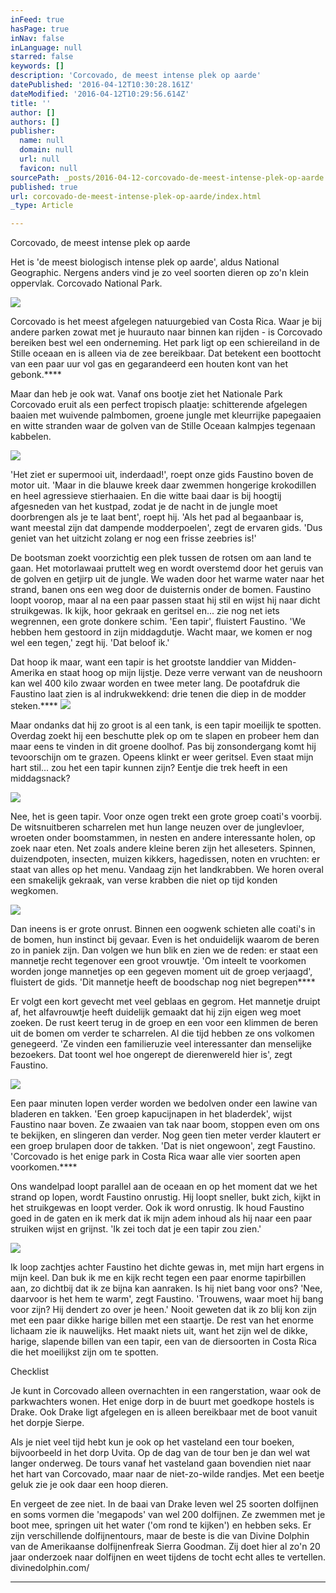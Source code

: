 ```yaml
---
inFeed: true
hasPage: true
inNav: false
inLanguage: null
starred: false
keywords: []
description: 'Corcovado, de meest intense plek op aarde'
datePublished: '2016-04-12T10:30:28.161Z'
dateModified: '2016-04-12T10:29:56.614Z'
title: ''
author: []
authors: []
publisher:
  name: null
  domain: null
  url: null
  favicon: null
sourcePath: _posts/2016-04-12-corcovado-de-meest-intense-plek-op-aarde.md
published: true
url: corcovado-de-meest-intense-plek-op-aarde/index.html
_type: Article

---
```

Corcovado, de meest intense plek op aarde

Het is 'de meest biologisch intense plek op aarde', aldus National Geographic. Nergens anders vind je zo veel soorten dieren op zo'n klein oppervlak. Corcovado National Park. 

![](https://the-grid-user-content.s3-us-west-2.amazonaws.com/5ed6c617-71a1-47a8-bb3a-566f9a09a5c0.jpg)

Corcovado is het meest afgelegen natuurgebied van Costa Rica. Waar je bij andere parken zowat met je huurauto naar binnen kan rijden - is Corcovado bereiken best wel een onderneming. Het park ligt op een schiereiland in de Stille oceaan en is alleen via de zee bereikbaar. Dat betekent een boottocht van een paar uur vol gas en gegarandeerd een houten kont van het gebonk.****

Maar dan heb je ook wat. Vanaf ons bootje ziet het Nationale Park Corcovado eruit als een perfect tropisch plaatje: schitterende afgelegen baaien met wuivende palmbomen, groene jungle met kleurrijke papegaaien en witte stranden waar de golven van de Stille Oceaan kalmpjes tegenaan kabbelen.

![](https://the-grid-user-content.s3-us-west-2.amazonaws.com/4bb1367b-d631-435c-9e5c-918246305a4b.jpg)

'Het ziet er supermooi uit, inderdaad!', roept onze gids Faustino boven de motor uit. 'Maar in die blauwe kreek daar zwemmen hongerige krokodillen en heel agressieve stierhaaien. En die witte baai daar is bij hoogtij afgesneden van het kustpad, zodat je de nacht in de jungle moet doorbrengen als je te laat bent', roept hij. 'Als het pad al begaanbaar is, want meestal zijn dat dampende modderpoelen', zegt de ervaren gids. 'Dus geniet van het uitzicht zolang er nog een frisse zeebries is!'

De bootsman zoekt voorzichtig een plek tussen de rotsen om aan land te gaan. Het motorlawaai pruttelt weg en wordt overstemd door het geruis van de golven en getjirp uit de jungle. We waden door het warme water naar het strand, banen ons een weg door de duisternis onder de bomen. Faustino loopt voorop, maar al na een paar passen staat hij stil en wijst hij naar dicht struikgewas. Ik kijk, hoor gekraak en geritsel en... zie nog net iets wegrennen, een grote donkere schim. 'Een tapir', fluistert Faustino. 'We hebben hem gestoord in zijn middagdutje. Wacht maar, we komen er nog wel een tegen,' zegt hij. 'Dat beloof ik.'

Dat hoop ik maar, want een tapir is het grootste landdier van Midden-Amerika en staat hoog op mijn lijstje. Deze verre verwant van de neushoorn kan wel 400 kilo zwaar worden en twee meter lang. De pootafdruk die Faustino laat zien is al indrukwekkend: drie tenen die diep in de modder steken.****
![](https://the-grid-user-content.s3-us-west-2.amazonaws.com/d52386d5-2931-4900-8b34-918c42042091.jpg)

Maar ondanks dat hij zo groot is al een tank, is een tapir moeilijk te spotten. Overdag zoekt hij een beschutte plek op om te slapen en probeer hem dan maar eens te vinden in dit groene doolhof. Pas bij zonsondergang komt hij tevoorschijn om te grazen. Opeens klinkt er weer geritsel. Even staat mijn hart stil... zou het een tapir kunnen zijn? Eentje die trek heeft in een middagsnack?

![](https://the-grid-user-content.s3-us-west-2.amazonaws.com/e1dffe24-3c40-49d2-a6ec-7eddb8652469.jpg)

Nee, het is geen tapir. Voor onze ogen trekt een grote groep coati's voorbij. De witsnuitberen scharrelen met hun lange neuzen over de junglevloer, wroeten onder boomstammen, in nesten en andere interessante holen, op zoek naar eten. Net zoals andere kleine beren zijn het alleseters. Spinnen, duizendpoten, insecten, muizen kikkers, hagedissen, noten en vruchten: er staat van alles op het menu. Vandaag zijn het landkrabben. We horen overal een smakelijk gekraak, van verse krabben die niet op tijd konden wegkomen.

![](https://the-grid-user-content.s3-us-west-2.amazonaws.com/eae2487d-c14d-40d6-ab51-ca3958ed2fec.jpg)

Dan ineens is er grote onrust. Binnen een oogwenk schieten alle coati's in de bomen, hun instinct bij gevaar. Even is het onduidelijk waarom de beren zo in paniek zijn. Dan volgen we hun blik en zien we de reden: er staat een mannetje recht tegenover een groot vrouwtje. 'Om inteelt te voorkomen worden jonge mannetjes op een gegeven moment uit de groep verjaagd', fluistert de gids. 'Dit mannetje heeft de boodschap nog niet begrepen****

Er volgt een kort gevecht met veel geblaas en gegrom. Het mannetje druipt af, het alfavrouwtje heeft duidelijk gemaakt dat hij zijn eigen weg moet zoeken. De rust keert terug in de groep en een voor een klimmen de beren uit de bomen om verder te scharrelen. Al die tijd hebben ze ons volkomen genegeerd. 'Ze vinden een familieruzie veel interessanter dan menselijke bezoekers. Dat toont wel hoe ongerept de dierenwereld hier is', zegt Faustino.

![](https://the-grid-user-content.s3-us-west-2.amazonaws.com/f563060f-0d64-4a5e-bd42-5e9b86f7d8f5.jpg)

Een paar minuten lopen verder worden we bedolven onder een lawine van bladeren en takken. 'Een groep kapucijnapen in het bladerdek', wijst Faustino naar boven. Ze zwaaien van tak naar boom, stoppen even om ons te bekijken, en slingeren dan verder. Nog geen tien meter verder klautert er een groep brulapen door de takken. 'Dat is niet ongewoon', zegt Faustino. 'Corcovado is het enige park in Costa Rica waar alle vier soorten apen voorkomen.****

Ons wandelpad loopt parallel aan de oceaan en op het moment dat we het strand op lopen, wordt Faustino onrustig. Hij loopt sneller, bukt zich, kijkt in het struikgewas en loopt verder. Ook ik word onrustig. Ik houd Faustino goed in de gaten en ik merk dat ik mijn adem inhoud als hij naar een paar struiken wijst en grijnst. 'Ik zei toch dat je een tapir zou zien.'

![](https://the-grid-user-content.s3-us-west-2.amazonaws.com/51680cac-e154-4b72-920b-261b1a87a640.jpg)

Ik loop zachtjes achter Faustino het dichte gewas in, met mijn hart ergens in mijn keel. Dan buk ik me en kijk recht tegen een paar enorme tapirbillen aan, zo dichtbij dat ik ze bijna kan aanraken. Is hij niet bang voor ons? 'Nee, daarvoor is het hem te warm', zegt Faustino. 'Trouwens, waar moet hij bang voor zijn? Hij dendert zo over je heen.' Nooit geweten dat ik zo blij kon zijn met een paar dikke harige billen met een staartje. De rest van het enorme lichaam zie ik nauwelijks. Het maakt niets uit, want het zijn wel de dikke, harige, slapende billen van een tapir, een van de diersoorten in Costa Rica die het moeilijkst zijn om te spotten.

Checklist 

Je kunt in Corcovado alleen overnachten in een rangerstation, waar ook de parkwachters wonen. Het enige dorp in de buurt met goedkope hostels is Drake. Ook Drake ligt afgelegen en is alleen bereikbaar met de boot vanuit het dorpje Sierpe.

Als je niet veel tijd hebt kun je ook op het vasteland een tour boeken, bijvoorbeeld in het dorp Uvita. Op de dag van de tour ben je dan wel wat langer onderweg. De tours vanaf het vasteland gaan bovendien niet naar het hart van Corcovado, maar naar de niet-zo-wilde randjes. Met een beetje geluk zie je ook daar een hoop dieren.

En vergeet de zee niet. In de baai van Drake leven wel 25 soorten dolfijnen en soms vormen die 'megapods' van wel 200 dolfijnen. Ze zwemmen met je boot mee, springen uit het water ('om rond te kijken') en hebben seks. Er zijn verschillende dolfijnentours, maar de beste is die van Divine Dolphin van de Amerikaanse dolfijnenfreak Sierra Goodman. Zij doet hier al zo'n 20 jaar onderzoek naar dolfijnen en weet tijdens de tocht echt alles te vertellen. divinedolphin.com/

****